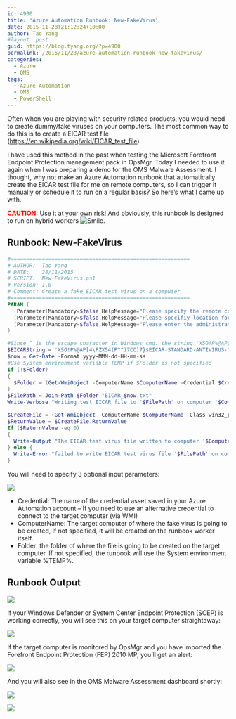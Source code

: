 ```yaml
---
id: 4900
title: 'Azure Automation Runbook: New-FakeVirus'
date: 2015-11-28T21:12:24+10:00
author: Tao Yang
#layout: post
guid: https://blog.tyang.org/?p=4900
permalink: /2015/11/28/azure-automation-runbook-new-fakevirus/
categories:
  - Azure
  - OMS
tags:
  - Azure Automation
  - OMS
  - PowerShell
---
```

Often when you are playing with security related products, you would need to create dummy/fake viruses on your computers. The most common way to do this is to create a EICAR test file (<a title="https://en.wikipedia.org/wiki/EICAR_test_file" href="https://en.wikipedia.org/wiki/EICAR_test_file">https://en.wikipedia.org/wiki/EICAR_test_file</a>).

I have used this method in the past when testing the Microsoft Forefront Endpoint Protection management pack in OpsMgr. Today I needed to use it again when I was preparing a demo for the OMS Malware Assessment. I thought, why not make an Azure Automation runbook that automatically create the EICAR test file for me on remote computers, so I can trigger it manually or schedule it to run on a regular basis? So here’s what I came up with.

**<span style="color: #ff0000;">CAUTION:</span>** Use it at your own risk! And obviously, this runbook is designed to run on hybrid workers <img class="wlEmoticon wlEmoticon-smile" style="border-style: none;" src="https://blog.tyang.org/wp-content/uploads/2015/11/wlEmoticon-smile1.png" alt="Smile" />.

## Runbook: New-FakeVirus

```powershell
#=========================================================
# AUTHOR:  Tao Yang 
# DATE:    28/11/2015
# SCRIPT:  New-FakeVirus.ps1
# Version: 1.0
# Comment: Create a fake EICAR test virus on a computer
#=========================================================
PARAM (
  [Parameter(Mandatory=$false,HelpMessage="Please specify the remote computer" )][ValidateScript({Test-Connection -ComputerName $_ -Count 1 -Quiet})][string]$ComputerName=$env:ComputerName,
  [Parameter(Mandatory=$false,HelpMessage="Please specifiy location for the test EICAR virus file" )][String]$Folder,
  [Parameter(Mandatory=$false,HelpMessage="Please enter the administrative credential for the target computer")][PSCredential]$Credential
)

#Since ^ is the escape character in Windows cmd. the string 'X5O!P%@AP[4\PZX54(P^)7CC)7}$EICAR-STANDARD-ANTIVIRUS-TEST-FILE!$H+H*' will be 'X5O!P%@AP[4\PZX54(P^^)7CC)7}$EICAR-STANDARD-ANTIVIRUS-TEST-FILE!$H+H*'
$EICARString = 'X5O!P%@AP[4\PZX54(P^^)7CC)7}$EICAR-STANDARD-ANTIVIRUS-TEST-FILE!$H+H*'
$now = Get-Date -Format yyyy-MMM-dd-HH-mm-ss
#Use System environment variable TEMP if $Folder is not specified
If (!$Folder)
{
  $Folder = (Get-WmiObject -ComputerName $ComputerName -Credential $Credential -Query "Select * from Win32_Environment Where Name='TEMP' AND UserName=''").VariableValue
}
$FilePath = Join-Path $Folder "EICAR_$now.txt"
Write-Verbose "Writing test EICAR file to '$FilePath' on computer '$ComputerName'."

$CreateFile = (Get-WmiObject -ComputerName $ComputerName -Class win32_process -Credential $Credential -List).Create("$env:SystemRoot\system32\cmd.exe /c `"ECHO $EICARString > $FilePath`"")
$ReturnValue = $CreateFile.ReturnValue
If ($ReturnValue -eq 0)
{
  Write-Output "The EICAR test virus file written to computer '$ComputerName' on '$FilePath'."
} else {
  Write-Error "failed to write EICAR test virus file '$FilePath' on computer '$ComputerName'. The return code is $ReturnCode."
}
```

You will need to specify 3 optional input parameters:

![](https://blog.tyang.org/wp-content/uploads/2015/11/image6.png)

* Credential: The name of the credential asset saved in your Azure Automation account – If you need to use an alternative credential to connect to the target computer (via WMI)
* ComputerName: The target computer of where the fake virus is going to be created, if not specified, it will be created on the runbook worker itself.
* Folder: the folder of where the file is going to be created on the target computer. If not specified, the runbook will use the System environment variable %TEMP%.


## Runbook Output

![](https://blog.tyang.org/wp-content/uploads/2015/11/image7.png)

If your Windows Defender or System Center Endpoint Protection (SCEP) is working correctly, you will see this on your target computer straightaway:

![](https://blog.tyang.org/wp-content/uploads/2015/11/image8.png)

If the target computer is monitored by OpsMgr and you have imported the Forefront Endpoint Protection (FEP) 2010 MP, you’ll get an alert:

![](https://blog.tyang.org/wp-content/uploads/2015/11/image9.png)

And you will also see in the OMS Malware Assessment dashboard shortly:

![](https://blog.tyang.org/wp-content/uploads/2015/11/image10.png)

![](https://blog.tyang.org/wp-content/uploads/2015/11/image11.png)